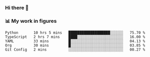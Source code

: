 ### Hi there 👋

### 📊 My work in figures

<!--START_SECTION:waka-->
```text
Python       10 hrs 5 mins   ███████████████████░░░░░░   75.70 % 
TypeScript   2 hrs 7 mins    ████░░░░░░░░░░░░░░░░░░░░░   16.00 % 
YAML         33 mins         █░░░░░░░░░░░░░░░░░░░░░░░░   04.13 % 
Org          30 mins         █░░░░░░░░░░░░░░░░░░░░░░░░   03.85 % 
Git Config   2 mins          ░░░░░░░░░░░░░░░░░░░░░░░░░   00.27 % 
```
<!--END_SECTION:waka-->
